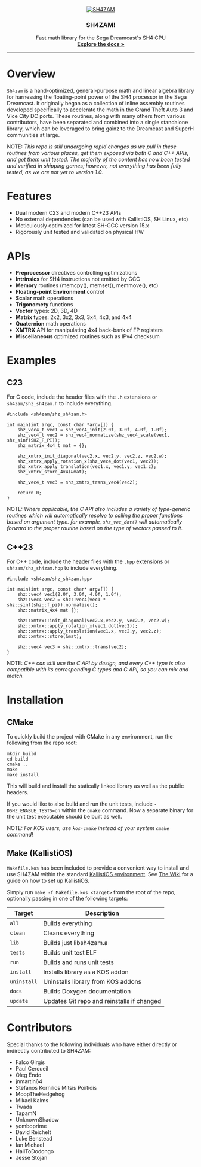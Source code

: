 <!-- PROJECT LOGO -->
<div align="center">
  <a href="https://github.com/gyrovorbis/sh4zam">
    <img src="http://sh4zam.elysianshadows.com/logo.png" alt="SH4ZAM">
  </a>
  <h3 align="center"><strong>SH4ZAM!</strong></h3>
  <p align="center">
    Fast math library for the Sega Dreamcast's SH4 CPU
    <br />
    <a href="http://sh4zam.elysianshadows.com"><strong>Explore the docs »</strong></a>
  </p>
</div>
<hr>

# Overview
`Sh4zam` is a hand-optimized, general-purpose math and linear algebra library for harnessing the floating-point power of the SH4 processor in the Sega Dreamcast. It originally began as a collection of inline assembly routines developed specifically to accelerate the math in the Grand Theft Auto 3 and Vice City DC ports. These routines, along with many others from various contributors, have been separated and combined into a single standalone library, which can be leveraged to bring gainz to the Dreamcast and SuperH communities at large.

NOTE: <i>This repo is still undergoing rapid changes as we pull in these routines from various places, get them exposed via both C and C++ APIs, and get them unit tested. The majority of the content has now been tested and verified in shipping games; however, not everything has been fully tested, as we are not yet to version 1.0.</i>

# Features
- Dual modern C23 and modern C++23 APIs
- No external dependencies (can be used with KallistiOS, SH Linux, etc)
- Meticulously optimized for latest SH-GCC version 15.x
- Rigorously unit tested and validated on physical HW

# APIs
- **Preprocessor** directives controlling optimizations
- **Intrinsics** for SH4 instructions not emitted by GCC
- **Memory** routines (memcpy(), memset(), memmove(), etc)
- **Floating-point Environment** control
- **Scalar** math operations
- **Trigonomety** functions
- **Vector** types: 2D, 3D, 4D
- **Matrix** types: 2x2, 3x2, 3x3, 3x4, 4x3, and 4x4
- **Quaternion** math operations
- **XMTRX** API for manipulating 4x4 back-bank of FP registers
- **Miscellaneous** optimized routines such as IPv4 checksum

# Examples

## C23
For C code, include the header files with the `.h` extensions or `sh4zam/shz_sh4zam.h` to include everything.

    #include <sh4zam/shz_sh4zam.h>

    int main(int argc, const char *argv[]) {
        shz_vec4_t vec1 = shz_vec4_init(2.0f, 3.0f, 4.0f, 1.0f);
        shz_vec4_t vec2 = shz_vec4_normalize(shz_vec4_scale(vec1, shz_sinf(SHZ_F_PI));
        shz_matrix_4x4_t mat = {};

        shz_xmtrx_init_diagonal(vec2.x, vec2.y, vec2.z, vec2.w);
        shz_xmtrx_apply_rotation_x(shz_vec4_dot(vec1, vec2));
        shz_xmtrx_apply_translation(vec1.x, vec1.y, vec1.z);
        shz_xmtrx_store_4x4(&mat);

        shz_vec4_t vec3 = shz_xmtrx_trans_vec4(vec2);

        return 0;
    }

NOTE: <i>Where applicable, the C API also includes a variety of type-generic routines which will automatically resolve to calling the proper functions based on argument type. for example, `shz_vec_dot()` will automatically forward to the proper routine based on the type of vectors passed to it.</i>

## C++23
For C++ code, include the header files with the `.hpp` extensions or `sh4zam/shz_sh4zam.hpp` to include everything.

    #include <sh4zam/shz_sh4zam.hpp>

    int main(int argc, const char* argv[]) {
        shz::vec4 vec1(2.0f, 3.0f, 4.0f, 1.0f);
        shz::vec4 vec2 = shz::vec4(vec1 * shz::sinf(shz::f_pi)).normalize();
        shz::matrix_4x4 mat {};

        shz::xmtrx::init_diagonal(vec2.x,vec2.y, vec2.z, vec2.w);
        shz::xmtrx::apply_rotation_x(vec1.dot(vec2));
        shz::xmtrx::apply_translation(vec1.x, vec2.y, vec2.z);
        shz::xmtrx::store(&mat);

        shz::vec4 vec3 = shz::xmtrx::trans(vec2);
    }

NOTE: <i>C++ can still use the C API by design, and every C++ type is also compatible with its corresponding C types and C API, so you can mix and match.</i>

# Installation

## CMake
To quickly build the project with CMake in any environment, run the following from the repo root:
```
mkdir build
cd build
cmake ..
make
make install
```
This will build and install the statically linked library as well as the public headers.

If you would like to also build and run the unit tests, include `-DSHZ_ENABLE_TESTS=on` within the `cmake` command. Now a separate binary for the unit test executable should be built as well.

NOTE: <i>For KOS users, use `kos-cmake` instead of your system `cmake` command!</i>

## Make (KallistiOS)
`Makefile.kos` has been included to provide a convenient way to install and use SH4ZAM within the standard [KallistiOS environment](https://github.com/KallistiOS/KallistiOS). See [The Wiki](https://dreamcast.wiki/Getting_Started_with_Dreamcast_development) for a guide on how to set up KallistiOS.

Simply run `make -f Makefile.kos <target>` from the root of the repo, optionally passing in one of the following targets:

Target      | Description
------------|------------
`all`       | Builds everything
`clean`     | Cleans everything
`lib`       | Builds just libsh4zam.a
`tests`     | Builds unit test ELF
`run`       | Builds and runs unit tests
`install`   | Installs library as a KOS addon
`uninstall` | Uninstalls library from KOS addons
`docs`      | Builds Doxygen documentation
`update`    | Updates Git repo and reinstalls if changed

# Contributors

Special thanks to the following individuals who have either directly or indirectly contributed to SH4ZAM:
- Falco Girgis
- Paul Cercueil
- Oleg Endo
- jnmartin64
- Stefanos Kornilios Mitsis Poiitidis
- MoopTheHedgehog
- Mikael Kalms
- Twada
- TapamN
- UnknownShadow
- yomboprime
- David Reichelt
- Luke Benstead
- Ian Michael
- HailToDodongo
- Jesse Stojan
